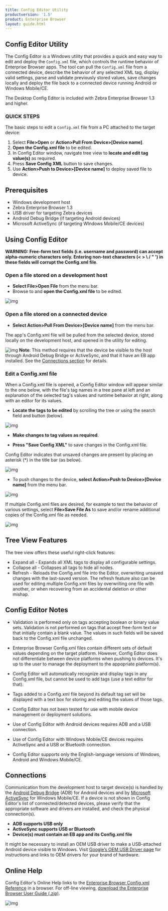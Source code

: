 ```yaml
---
title: Config Editor Utility
productversion: '1.5'
product: Enterprise Browser
layout: guide.html
---
```

## Config Editor Utility 

The Config Editor is a Windows utility that provides a quick and easy way to edit and deploy the `Config.xml` file, which controls the runtime behavior of Enterprise Browser apps. The tool can pull the `Config.xml` file from a connected device, describe the behavior of any selected XML tag, display valid settings, parse and validate previously stored values, save changes locally and deploy the file back to a connected device running Android or Windows Mobile/CE. 

The Desktop Config Editor is included with Zebra Enterprise Browser 1.3 and higher. 

### QUICK STEPS
The basic steps to edit a `Config.xml` file from a PC attached to the target device: 
1. Select **File>Open** or **Action>Pull From Device>[Device name]**.
2. **Open the Config.xml file** to be edited. 
3. In Config Editor window, navigate tree view to **locate and edit tag value(s)** as required.
4. Press **Save Config XML** button to save changes.
5. Use **Action>Push to Device>[Device name]** to deploy saved file to device. 

## Prerequisites
* Windows development host
* Zebra Enterprise Browser 1.3
* USB driver for targeting Zebra devices
* Android Debug Bridge (if targeting Android devices)
* Microsoft ActiveSync (if targeting WIndows Mobile/CE devices)

## Using Config Editor

**WARNING: Free-form text fields (i.e. username and password) can accept alpha-numeric characters only. Entering non-text characters (< > \ / " ') in these fields will corrupt the Config.xml file**. 

### Open a file stored on a development host

* **Select File>Open File** from the menu bar.
* Browse to and **open the Config.xml file** to be edited.

![img](../../images/Utilities/ConfigEditor_02.png)

### Open a file stored on a connected device 

* **Select Action>Pull From Device>[Device name]** from the menu bar.

The app's Config.xml file will be pulled from the selected device, stored locally on the development host, and opened in the utility for editing. 

![img](../../images/Utilities/ConfigEditor_03.png)
**Note**: This method requires that the device be visible to the host through Android Debug Bridge or ActiveSync, and that it have an EB app installed. See the [Connections section](../ConfigEditor?Connections) for details. 

### Edit a Config.xml file

When a Config.xml file is opened, a Config Editor window will appear similar to the one below, with the file's tag names in a tree pane at left and an explanation of the selected tag's values and runtime behavior at right, along with an editor for its values. 

* **Locate the tags to be edited** by scrolling the tree or using the search field and button (below). 

![img](../../images/Utilities/ConfigEditor_04.png)

* **Make changes to tag values as required**. 

* **Press "Save Config XML"** to save changes in the Config.xml file.

Config Editor indicates that unsaved changes are present by placing an asterisk (*) in the title bar (as below). 

![img](../../images/Utilities/ConfigEditor_05.png)

* To push changes to the device, **select Action>Push to Device>[Device name]** from the menu bar.

![img](../../images/Utilities/ConfigEditor_06.png)

If multiple Config.xml files are desired, for example to test the behavior of various settings, select **File>Save File As** to save and/or rename additional copies of the Config.xml file as needed. 

![img](../../images/Utilities/ConfigEditor_07.png)

## Tree View Features
The tree view offers these useful right-click features: 

* Expand all - Expands all XML tags to display all configurable settings.
* Collapse all - Collapses all tags to hide all nodes. 
* Refresh - Reloads the Config.xml file into the Editor, overwriting unsaved changes with the last-saved version. The refresh feature also can be used for editing multiple Config.xml files by overwriting one file with another, or when recovering from an accidental deletion or other mishap. 

## Config Editor Notes

* Validation is performed only on tags accepting boolean or binary value sets. Validation is not performed on tags that accept free-form text or that initially contain a blank value. The values in such fields will be saved back to the Config.xml file unchanged. 

* Enterprise Browser Config.xml files contain different sets of default values depending on the target platform. However, Config Editor does not differentiate between device platforms when pushing to devices. It's up to the user to manage the deployment to the appopriate platform(s). 

* Config Editor will automatically recognize and display tags in any Config.xml file, but cannot be used to add tags (use a text editor for that). 

* Tags added to a Config.xml file beyond its default tag set will be displayed with a text box for storing and editing the values of those tags. 

* Config Editor has not been tested for use with mobile device management or deployment solutions. 

* Use of Config Editor with Android devices requires ADB and a USB connection. 

* Use of Config Editor with Windows Mobile/CE devices requires ActiveSync and a USB or Bluetooth connection.  

* Config Editor supports only the English-language versions of Windows, Android and Windows Mobile/CE. 

## Connections
Communication from the development host to target device(s) is handled by the [Android Debug Bridge](http://developer.android.com/tools/help/adb.html) (ADB) for Android devices and by [Microsoft ActiveSync](http://www.microsoft.com/en-us/download/details.aspx?id=15) for Windows Mobile/CE. If a device is not shown in Config Editor's list of connected/detected devices, please verify that the appropriate software and drivers are installed, and check the physical connection(s). 

* **ADB supports USB only**
* **ActiveSync supports USB or Bluetooth** 
* **Device(s) must contain an EB app and its Config.xml file**  

It might be necessary to install an OEM USB driver to make a USB-attached Android device visible to Windows. Visit [Google’s OEM USB Driver page](http://developer.android.com/tools/extras/oem-usb.html) for instructions and links to OEM drivers for your brand of hardware.

## Online Help 
Config Editor's Online Help links to the [Enterprise Browser Config.xml Reference](../configreference) in a browser. For off-line viewing, [download the Enterprise Browser User Guide (.zip)](https://github.com/EBZebra/docs/archive/gh-pages.zip). 

![img](../../images/Utilities/ConfigEditor_08.png)


